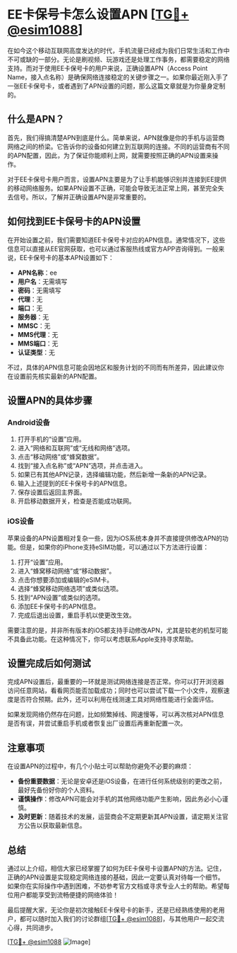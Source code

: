 # EE卡保号卡怎么设置APN [[TG💪+ @esim1088](https://t.me/s/esim1088)]

在如今这个移动互联网高度发达的时代，手机流量已经成为我们日常生活和工作中不可或缺的一部分。无论是刷视频、玩游戏还是处理工作事务，都需要稳定的网络支持。而对于使用EE卡保号卡的用户来说，正确设置APN（Access Point Name，接入点名称）是确保网络连接稳定的关键步骤之一。如果你最近刚入手了一张EE卡保号卡，或者遇到了APN设置的问题，那么这篇文章就是为你量身定制的。

## 什么是APN？

首先，我们得搞清楚APN到底是什么。简单来说，APN就像是你的手机与运营商网络之间的桥梁。它告诉你的设备如何建立到互联网的连接。不同的运营商有不同的APN配置，因此，为了保证你能顺利上网，就需要按照正确的APN设置来操作。

对于EE卡保号卡用户而言，设置APN主要是为了让手机能够识别并连接到EE提供的移动网络服务。如果APN设置不正确，可能会导致无法正常上网，甚至完全失去信号。所以，了解并正确设置APN是非常重要的。

## 如何找到EE卡保号卡的APN设置

在开始设置之前，我们需要知道EE卡保号卡对应的APN信息。通常情况下，这些信息可以直接从EE官网获取，也可以通过客服热线或官方APP咨询得到。一般来说，EE卡保号卡的基本APN设置如下：

- **APN名称**：ee
- **用户名**：无需填写
- **密码**：无需填写
- **代理**：无
- **端口**：无
- **服务器**：无
- **MMSC**：无
- **MMS代理**：无
- **MMS端口**：无
- **认证类型**：无

不过，具体的APN信息可能会因地区和服务计划的不同而有所差异，因此建议你在设置前先核实最新的APN配置。

## 设置APN的具体步骤

### Android设备

1. 打开手机的“设置”应用。
2. 进入“网络和互联网”或“无线和网络”选项。
3. 点击“移动网络”或“蜂窝数据”。
4. 找到“接入点名称”或“APN”选项，并点击进入。
5. 如果已有其他APN记录，选择编辑功能，然后新增一条新的APN记录。
6. 输入上述提到的EE卡保号卡的APN信息。
7. 保存设置后返回主界面。
8. 开启移动数据开关，检查是否能成功联网。

### iOS设备

苹果设备的APN设置相对复杂一些，因为iOS系统本身并不直接提供修改APN的功能。但是，如果你的iPhone支持eSIM功能，可以通过以下方法进行设置：

1. 打开“设置”应用。
2. 进入“蜂窝移动网络”或“移动数据”。
3. 点击你想要添加或编辑的eSIM卡。
4. 选择“蜂窝移动网络选项”或类似选项。
5. 找到“APN设置”或类似的选项。
6. 添加EE卡保号卡的APN信息。
7. 完成后退出设置，重启手机以使更改生效。

需要注意的是，并非所有版本的iOS都支持手动修改APN，尤其是较老的机型可能不具备此功能。在这种情况下，你可以考虑联系Apple支持寻求帮助。

## 设置完成后如何测试

完成APN设置后，最重要的一环就是测试网络连接是否正常。你可以打开浏览器访问任意网站，看看网页能否加载成功；同时也可以尝试下载一个小文件，观察速度是否符合预期。此外，还可以利用在线测速工具对网络性能进行全面评估。

如果发现网络仍然存在问题，比如频繁掉线、网速慢等，可以再次核对APN信息是否有误，并尝试重启手机或者恢复出厂设置后再重新配置一次。

## 注意事项

在设置APN的过程中，有几个小贴士可以帮助你避免不必要的麻烦：

- **备份重要数据**：无论是安卓还是iOS设备，在进行任何系统级别的更改之前，最好先备份好你的个人资料。
- **谨慎操作**：修改APN可能会对手机的其他网络功能产生影响，因此务必小心谨慎。
- **及时更新**：随着技术的发展，运营商会不定期更新其APN设置，请定期关注官方公告以获取最新信息。

## 总结

通过以上介绍，相信大家已经掌握了如何为EE卡保号卡设置APN的方法。记住，正确的APN设置是实现稳定网络连接的基础，因此一定要认真对待每一个细节。如果你在实际操作中遇到困难，不妨参考官方文档或寻求专业人士的帮助。希望每位用户都能享受到流畅便捷的网络体验！

最后提醒大家，无论你是初次接触EE卡保号卡的新手，还是已经熟练使用的老用户，都可以随时加入我们的讨论群组[[TG💪+ @esim1088](https://t.me/s/esim1088)]，与其他用户一起交流心得，共同进步。

[[TG💪+ @esim1088](https://t.me/s/esim1088) ![Image](https://i.postimg.cc/4NQfJmqS/Snipaste-2025-05-13-00-14-12.png)]